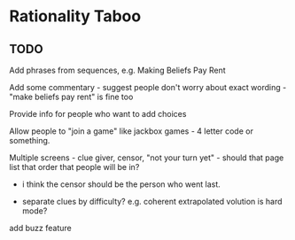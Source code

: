 # Rationality Taboo

## TODO

Add phrases from sequences, e.g. Making Beliefs Pay Rent

Add some commentary - suggest people don't worry about exact wording - "make beliefs pay rent" is fine too

Provide info for people who want to add choices

Allow people to "join a game" like jackbox games - 4 letter code or something.

Multiple screens - clue giver, censor, "not your turn yet" - should that page list that order that people will be in?
* i think the censor should be the person who went last.

* separate clues by difficulty? e.g. coherent extrapolated volution is hard mode?

add buzz feature

